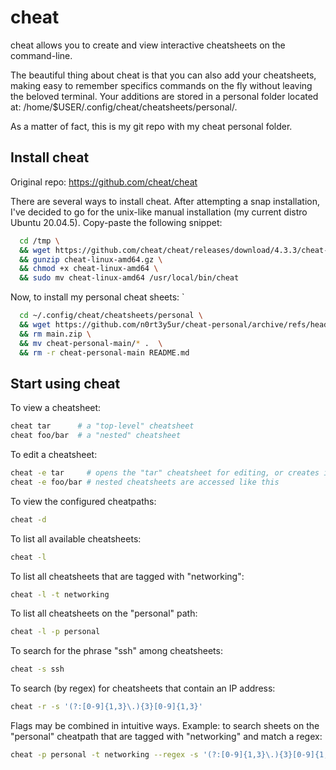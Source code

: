 # cheat
cheat allows you to create and view interactive cheatsheets on the command-line.

The beautiful thing about cheat is that you can also add your cheatsheets, making easy to remember specifics commands on the fly without leaving the beloved terminal. Your additions are stored in a personal folder located at: /home/$USER/.config/cheat/cheatsheets/personal/. 

As a matter of fact, this is my git repo with my cheat personal folder. 

## Install cheat
Original repo: https://github.com/cheat/cheat

There are several ways to install cheat. After attempting a snap installation, I've decided to go for the unix-like manual installation (my current distro Ubuntu 20.04.5). Copy-paste the following snippet:

```bash
  cd /tmp \
  && wget https://github.com/cheat/cheat/releases/download/4.3.3/cheat-linux-amd64.gz \
  && gunzip cheat-linux-amd64.gz \
  && chmod +x cheat-linux-amd64 \
  && sudo mv cheat-linux-amd64 /usr/local/bin/cheat
```

Now, to install my personal cheat sheets:
`
```bash
  cd ~/.config/cheat/cheatsheets/personal \
  && wget https://github.com/n0rt3y5ur/cheat-personal/archive/refs/heads/main.zip && unzip main.zip \
  && rm main.zip \
  && mv cheat-personal-main/* .  \
  && rm -r cheat-personal-main README.md 
  ```
  
## Start using cheat
To view a cheatsheet:

```sh
cheat tar      # a "top-level" cheatsheet
cheat foo/bar  # a "nested" cheatsheet
```

To edit a cheatsheet:

```sh
cheat -e tar     # opens the "tar" cheatsheet for editing, or creates it if it does not exist
cheat -e foo/bar # nested cheatsheets are accessed like this
```

To view the configured cheatpaths:

```sh
cheat -d
```

To list all available cheatsheets:

```sh
cheat -l
```

To list all cheatsheets that are tagged with "networking":

```sh
cheat -l -t networking
```

To list all cheatsheets on the "personal" path:

```sh
cheat -l -p personal
```

To search for the phrase "ssh" among cheatsheets:

```sh
cheat -s ssh
```

To search (by regex) for cheatsheets that contain an IP address:

```sh
cheat -r -s '(?:[0-9]{1,3}\.){3}[0-9]{1,3}'
```

Flags may be combined in intuitive ways. Example: to search sheets on the
"personal" cheatpath that are tagged with "networking" and match a regex:

```sh
cheat -p personal -t networking --regex -s '(?:[0-9]{1,3}\.){3}[0-9]{1,3}'
```



